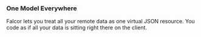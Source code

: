 ### One Model Everywhere

Falcor lets you treat all your remote data as one virtual JSON resource. You code as if all your data is sitting right there on the client.
